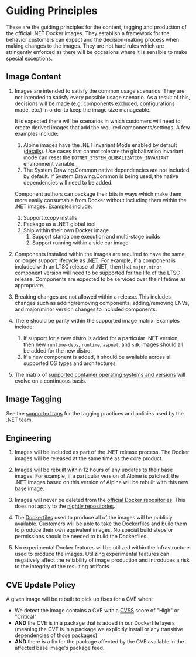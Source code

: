 # Guiding Principles

These are the guiding principles for the content, tagging and production of the official .NET Docker images. They establish a framework for the behavior customers can expect and the decision-making process when making changes to the images. They are not hard rules which are stringently enforced as there will be occasions where it is sensible to make special exceptions.

## Image Content

1. Images are intended to satisfy the common usage scenarios. They are not intended to satisfy every possible usage scenario. As a result of this, decisions will be made (e.g. components excluded, configurations made, etc.) in order to keep the image size manageable.

    It is expected there will be scenarios in which customers will need to create derived images that add the required components/settings. A few examples include:

    1. Alpine images have the .NET Invariant Mode enabled by default ([details](https://github.com/dotnet/dotnet-docker/issues/371)). Use cases that cannot tolerate the globalization invariant mode can reset the `DOTNET_SYSTEM_GLOBALIZATION_INVARIANT` environment variable.
    1. The System.Drawing.Common native dependencies are not included by default. If System.Drawing.Common is being used, the native dependencies will need to be added.

    Component authors can package their bits in ways which make them more easily consumable from Docker without including them within the .NET images. Examples include:

    1. Support xcopy installs
    1. Package as a .NET global tool
    1. Ship within their own Docker image
        1. Support standalone execution and multi-stage builds
        1. Support running within a side car image

1. Components installed within the images are required to have the same or longer support lifecycle as [.NET](https://dotnet.microsoft.com/platform/support/policy/dotnet-core). For example, if a component is included with an LTSC release of .NET, then that `major.minor` component version will need to be supported for the life of the LTSC release. Components are expected to be serviced over their lifetime as appropriate.

1. Breaking changes are not allowed within a release. This includes changes such as adding/removing components, adding/removing ENVs, and major/minor version changes to included components.

1. There should be parity within the supported image matrix. Examples include:
    1. If support for a new distro is added for a particular .NET version, then new `runtime-deps`, `runtime`, `aspnet`, and `sdk` images should all be added for the new distro.
    1. If a new component is added, it should be available across all supported OS types and architectures.

1. The matrix of [supported container operating systems and versions](supported-platforms.md) will evolve on a continuous basis.

## Image Tagging

See the [supported tags](supported-tags.md) for the tagging practices and policies used by the .NET team.

## Engineering

1. Images will be included as part of the .NET release process. The Docker images will be released at the same time as the core product.

1. Images will be rebuilt within 12 hours of any updates to their base images. For example, if a particular version of Alpine is patched, the .NET images based on this version of Alpine will be rebuilt with this new base image.

1. Images will never be deleted from the [official Docker repositories](https://hub.docker.com/_/microsoft-dotnet/). This does not apply to the [nightly repositories](https://github.com/dotnet/dotnet-docker/blob/nightly/README.md).

1. The [Dockerfiles](https://github.com/dotnet/dotnet-docker/search?q=filename%3ADockerfile) used to produce all of the images will be publicly available. Customers will be able to take the Dockerfiles and build them to produce their own equivalent images. No special build steps or permissions should be needed to build the Dockerfiles.

1. No experimental Docker features will be utilized within the infrastructure used to produce the images. Utilizing experimental features can negatively affect the reliability of image production and introduces a risk to the integrity of the resulting artifacts.

## CVE Update Policy

A given image will be rebuilt to pick up fixes for a CVE when:
* We detect the image contains a CVE with a [CVSS](https://nvd.nist.gov/vuln-metrics/cvss) score of "High" or "Critical"
* **AND** the CVE is in a package that is added in our Dockerfile layers (meaning the CVE is in a package we explicitly install or any transitive dependencies of those packages)
* **AND** there is a fix for the package affected by the CVE available in the affected base image's package feed.
